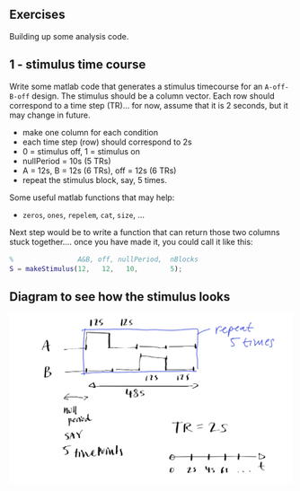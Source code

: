 ## Exercises

Building up some analysis code.

## 1 - stimulus time course

Write some matlab code that generates a stimulus timecourse for an `A-off-B-off` design. The stimulus should be a column vector. Each row should correspond to a time step (TR)... for now, assume that it is 2 seconds, but it may change in future.

- make one column for each condition
- each time step (row) should correspond to 2s
- 0 = stimulus off, 1 = stimulus on
- nullPeriod = 10s (5 TRs)
- A = 12s, B = 12s (6 TRs), off = 12s (6 TRs)
- repeat the stimulus block, say, 5 times.

Some useful matlab functions that may help:
- `zeros`, `ones`, `repelem`, `cat`, `size`, ...


Next step would be to write a function that can return those two columns stuck together.... once you have made it, you could call it like this:

```matlab
%                A&B, off, nullPeriod,  nBlocks
S = makeStimulus(12,   12,   10,        5);
```

## Diagram to see how the stimulus looks

![diagram](../images/exercise_01_stimulus.png)